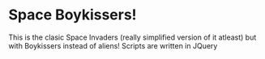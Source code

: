# Space Boykissers!
This is the clasic Space Invaders (really simplified version of it atleast) but with Boykissers instead of aliens!
Scripts are written in JQuery
